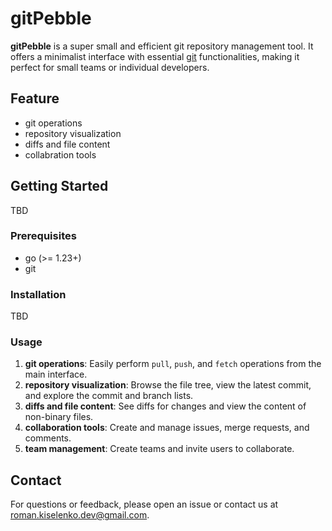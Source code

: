# gitPebble

**gitPebble** is a super small and efficient git repository management tool. It offers a minimalist interface with essential [git](https://git-scm.com/) functionalities, making it perfect for small teams or individual developers.

## Feature

 - git operations
 - repository visualization
 - diffs and file content
 - collabration tools

## Getting Started

TBD

### Prerequisites

- go (>= 1.23+)
- git

### Installation

TBD

### Usage

1. **git operations**: Easily perform `pull`, `push`, and `fetch` operations from the main interface.
2. **repository visualization**: Browse the file tree, view the latest commit, and explore the commit and branch lists.
3. **diffs and file content**: See diffs for changes and view the content of non-binary files.
4. **collaboration tools**: Create and manage issues, merge requests, and comments.
5. **team management**: Create teams and invite users to collaborate.

## Contact

For questions or feedback, please open an issue or contact us at [roman.kiselenko.dev@gmail.com](roman.kiselenko.dev@gmail.com).
